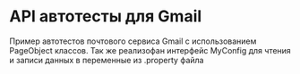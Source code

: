 # API автотесты для Gmail
Пример автотестов почтового сервиса Gmail с использованием PageObject классов. Так же реализофан интерфейс MyConfig
для чтения и записи данных в переменные из .property файла
